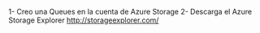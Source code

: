 1- Creo una Queues en la cuenta de Azure Storage
2- Descarga el Azure Storage Explorer http://storageexplorer.com/